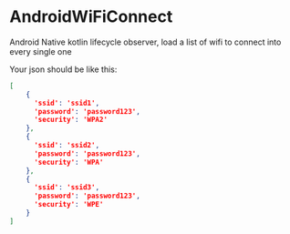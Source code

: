 # AndroidWiFiConnect
Android Native kotlin lifecycle observer, load a list of wifi to connect into every single one

Your json should be like this:
```json
[
    {
      'ssid': 'ssid1',
      'password': 'password123',
      'security': 'WPA2'
    },
    {
      'ssid': 'ssid2',
      'password': 'password123',
      'security': 'WPA'
    },
    {
      'ssid': 'ssid3',
      'password': 'password123',
      'security': 'WPE'
    }
]
```
